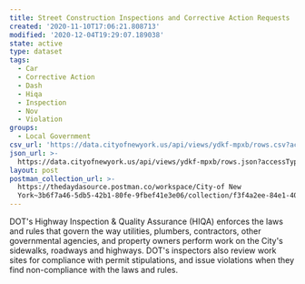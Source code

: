 ```yaml
---
title: Street Construction Inspections and Corrective Action Requests
created: '2020-11-10T17:06:21.808713'
modified: '2020-12-04T19:29:07.189038'
state: active
type: dataset
tags:
  - Car
  - Corrective Action
  - Dash
  - Hiqa
  - Inspection
  - Nov
  - Violation
groups:
  - Local Government
csv_url: 'https://data.cityofnewyork.us/api/views/ydkf-mpxb/rows.csv?accessType=DOWNLOAD'
json_url: >-
  https://data.cityofnewyork.us/api/views/ydkf-mpxb/rows.json?accessType=DOWNLOAD
layout: post
postman_collection_url: >-
  https://thedaydasource.postman.co/workspace/City-of New
  York~3b6f7a46-5db5-42b1-80fe-9fbef41e3e06/collection/f3f4a2ee-84e1-4016-b6ef-1ecbec9b4678
---
```

DOT's Highway Inspection & Quality Assurance (HIQA) enforces the laws and rules that govern the way utilities, plumbers, contractors, other governmental agencies, and property owners perform work on the City's sidewalks, roadways and highways. DOT's inspectors also review work sites for compliance with permit stipulations, and issue violations when they find non-compliance with the laws and rules.
